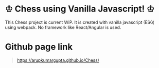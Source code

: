 # ♔ Chess using Vanilla Javascript! ♔

This Chess project is current WIP.
It is created with vanilla javascript (ES6) using webpack.
No framework like React/Angular is used.

# Github page link

> https://arupkumargupta.github.io/Chess/
